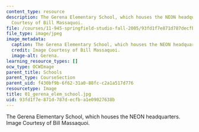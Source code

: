 ```yaml
---
content_type: resource
description: The Gerena Elementary School, which houses the NEON headquarters. Image
  Courtesy of Bill Massaquoi.
file: /courses/11-945-springfield-studio-fall-2005/93fd1f7e871d787decfba1e09027638b_01_gerena_elem_school.jpg
file_type: image/jpeg
image_metadata:
  caption: The Gerena Elementary School, which houses the NEON headquarters.
  credit: Image Courtesy of Bill Massaquoi.
  image-alt: Gerena.
learning_resource_types: []
ocw_type: OCWImage
parent_title: Schools
parent_type: CourseSection
parent_uid: f430bf9b-6f62-31a0-88fc-c2a1a517d776
resourcetype: Image
title: 01_gerena_elem_school.jpg
uid: 93fd1f7e-871d-787d-ecfb-a1e09027638b
---
```

The Gerena Elementary School, which houses the NEON headquarters. Image Courtesy of Bill Massaquoi.